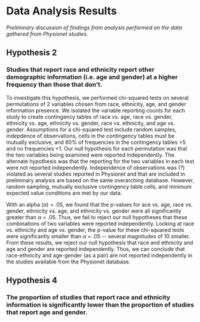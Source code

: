 # Data Analysis Results

*Preliminary discussion of findings from analysis performed on the data gathered from Physionet studies.*

## Hypothesis 2
###  Studies that report race and ethnicity report other demographic information (i.e. age and gender) at a higher frequency than those that don’t.

To investigate this hypothesis, we performed chi-squared tests on several permutations of 2 variables chosen from race, ethnicity, age, and gender information presence. We isolated the variable reporting counts for each study to create contingency tables of race vs. age, race vs. gender, ethnicity vs. age, ethnicity vs. gender, race vs. ethnicity, and age vs. gender. Assumptions for a chi-squared test include random samples, indepdence of observations, cells in the contingency tables must be mutually exclusive, and 80% of frequencies in the contingency tables >5 and no frequencies <1. Our null hypothesis for each permutation was that the two variables being examined were reported independently. The alternate hypothesis was that the reporting for the two variables in each test were not reported independently. Independence of observations was (?) violated as several studies reported in Physionet and that are included in preliminary analysis are based on the same overarching database. However, random sampling, mutually exclusive contingency table cells, and minimum expected value conditions are met by our data. 

With an alpha (&alpha;) = .05, we found that the p-values for ace vs. age, race vs. gender, ethnicity vs. age, and ethnicity vs. gender were all significantly greater than &alpha; = .05. Thus, we fail to reject our null hypotheses that these combinations of two variables were reported independently. Looking at race vs. ethnicity and age vs. gender, the p-value for these chi-squared tests were significantly smaller than &alpha; = .05 -- several magnitudes of 10 smaller. From these results, we reject our null hypothesis that race and ethnicity and age and gender are reported independently. Thus, we can conclude that race-ethnicity and age-gender (as a pair) are not reported independently in the studies available from the Physionet database. 

## Hypothesis 4
### The proportion of studies that report race and ethnicity information is significantly lower than the proportion of studies that report age and gender.

